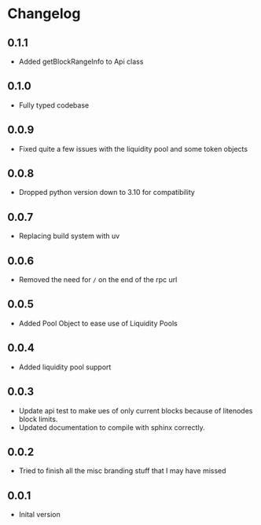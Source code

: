 # Changelog

## 0.1.1

- Added getBlockRangeInfo to Api class

## 0.1.0

- Fully typed codebase

## 0.0.9

- Fixed quite a few issues with the liquidity pool and some token objects

## 0.0.8

- Dropped python version down to 3.10 for compatibility

## 0.0.7

- Replacing build system with uv

## 0.0.6

- Removed the need for `/` on the end of the rpc url

## 0.0.5

- Added Pool Object to ease use of Liquidity Pools

## 0.0.4

- Added liquidity pool support

## 0.0.3

- Update api test to make ues of only current blocks because of litenodes block limits.
- Updated documentation to compile with sphinx correctly.

## 0.0.2

- Tried to finish all the misc branding stuff that I may have missed

## 0.0.1

- Inital version
